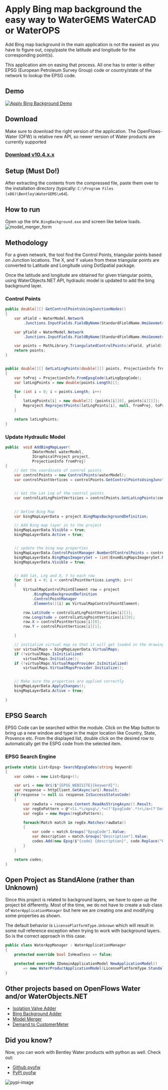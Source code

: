 # Apply Bing map background the easy way to WaterGEMS WaterCAD or WaterOPS

Add Bing map background in the main application is not the easiest as you have to figure out, copy/paste the latitude and longitude for the corresponding point(s).

This application aim on easing that process. All one has to enter is either EPSG (European Petroleum Survey Group) code or country/state of the network to lookup the EPSG code.

## Demo

[![Apply Bing Background Demo](http://img.youtube.com/vi/19C8svER84g/0.jpg)](https://youtu.be/19C8svER84g "Demo Video")

## Download

Make sure to download the right version of the application. The OpenFlows-Water (OFW) is relative new API, so newer version of Water products are currently supported

### [Download v10.4.x.x]()

## Setup (Must Do!)

After extracting the contents from the compressed file, paste them over to the installation directory (typically: `C:\Program Files (x86)\Bentley\WaterGEMS\x64`).

## How to run

Open up the `OFW.BingBackground.exe` and screen like below loads.
![model_merger_form](images/model_merger_form.png "Model Merger Form")

## Methodology

For a given network, the tool find the Control Points, triangular points based on Junction locations. The X, and Y values from these triangular points are converted to Latitude and Longitude using DotSpatial package.

Once the latitude and longitude are obtained for given triangular points, using WaterObjects.NET API, hydraulic model is updated to add the bing background layer.

### Control Points

```csharp
public double[][] GetControlPointsUsingJunctionNodes()
{
    var xField = WaterModel.Network
        .Junctions.InputFields.FieldByName(StandardFieldName.HmiGeometryXCoordinate);

    var yField = WaterModel.Network
        .Junctions.InputFields.FieldByName(StandardFieldName.HmiGeometryYCoordinate);

    var points = MathLibrary.TriangulatedControlPoints(xField, yField);
    return points;
}


public double[][] GetLatLngPoints(double[][] points, ProjectionInfo fromProj)
{
    var toProj = ProjectionInfo.FromEpsgCode(LatLngEpsgCode);
    var latLngPoints = new double[points.Length][];

    for (int i = 0; i < points.Length; i++)
    {
        latLngPoints[i] = new double[2] {points[i][0], points[i][1]};
        Reproject.ReprojectPoints(latLngPoints[i], null, fromProj, toProj, 0, 1);
    }

    return latLngPoints;
}
```

### Update Hydraulic Model

```csharp
public  void AddBingMapLayer(
            IWaterModel waterModel,
            IGraphicalProject project,
            ProjectionInfo fromProj)
{
    // Get the coordinate of control points 
    var controlPoints = new ControlPoints(waterModel);            
    var controlPointVertices = controlPoints.GetControlPointsUsingJunctionNodes();


    // Get the Lat Lng of the control points
    var controlLatLngPointVerticies = controlPoints.GetLatLngPoints(controlPointVertices, fromProj);
    

    // Define Bing Map
    var bingMapLayerData = project.BingMapsBackgroundDefinition;

    // Add Bing map layer in to the project
    bingMapLayerData.Visible = true;
    bingMapLayerData.Active = true;


    // update the bing map properties
    bingMapLayerData.ControlPointManager.NumberOfControlPoints = controlPointVertices.Length;
    bingMapLayerData.BingMapsImagerySet = (int)EnumBingMapsImagerySet.Road;
    bingMapLayerData.Visible = true;


    // Add lat, Lng and X, Y to each row
    for (int i = 0; i < controlPointVertices.Length; i++)
    {
        VirtualMapControlPointElement row = project
            .BingMapsBackgroundDefinition
            .ControlPointManager
            .Elements()[i] as VirtualMapControlPointElement;

        row.Latitude = controlLatLngPointVerticies[i][1];
        row.Longitude = controlLatLngPointVerticies[i][0];
        row.X = controlPointVertices[i][0];
        row.Y = controlPointVertices[i][1];

    }

    // initialize virtual map so that it will get loaded in the drawing
    var virtualMaps = bingMapLayerData.VirtualMaps;            
    if (!virtualMaps.IsInitialized)
        virtualMaps.Initialize();
    if (!virtualMaps.VirtualMapsProvider.IsInitialized)
        virtualMaps.VirtualMapsProvider.Initialize();


    // Make sure the properties are applied correctly
    bingMapLayerData.ApplyChanges();
    bingMapLayerData.Active = true;
    
}
```

## EPSG Search  

EPSG Code can be searched within the module. Click on the Map button to bring up a new window and type in the major location like Country, State, Provence etc. From the displayed list, double click on the desired row to automatically get the ESPG code from the selected item.

### EPSG Search Engine

```csharp
private static List<Epsg> SearchEpsgCodes(string keyword)
{
    var codes = new List<Epsg>();

    var uri = new Uri($"{EPSG_WEBISITE}{keyword}");
    var response = httpClient.GetAsync(uri).Result;
    if(response != null && response.IsSuccessStatusCode)
    {
        var rawData = response.Content.ReadAsStringAsync().Result;
        var regExPattern = @"<li.*\/epsg\/.*>(?'EpsgCode'.*)<\/a>(?'Description':.*)<\/li>";
        var regEx = new Regex(regExPattern);

        foreach(Match match in regEx.Matches(rawData))
        {
            var code = match.Groups["EpsgCode"].Value;
            var description = match.Groups["Description"].Value;
            codes.Add(new Epsg($"{code} {description}", code.Replace("EPSG:", "")));
        }
    }

    return codes;
}
```

## Open Project as StandAlone (rather than Unknown)

Since this project is related to background layers, we have to open up the project bit differently. Most of the time, we do not have to create a sub class of `WaterApplicationManager` but here we are creating one and modifying some properties as shown.

The default behavior is `LicensePlatformType.Unknown` which will result in some null reference exception when trying to work with background layers. So is the correct approach in this case.

```csharp
public class WaterAppManager : WaterApplicationManager
{
    protected override bool IsHeadless => false;

    protected override IDomainApplicationModel NewApplicationModel()
        => new WaterProductApplicationModel(LicensePlatformType.Standalone, "10.00.00.00", null);
}
```

## Other projects based on OpenFlows Water and/or WaterObjects.NET

* [Isolation Valve Adder](https://github.com/worthapenny/OpenFlows-Water--IsolationValveAdder)
* [Bing Background Adder](https://github.com/worthapenny/OpenFlows-Water--BingBackground)
* [Model Merger](https://github.com/worthapenny/OpenFlows-Water--ModelMerger)
* [Demand to CustomerMeter](https://github.com/worthapenny/OpenFlows-Water--DemandToCustomerMeter)

## Did you know?

Now, you can work with Bentley Water products with python as well. Check out:

* [Github pyofw](https://github.com/worthapenny/pyofw)
* [PyPI pyofw](https://pypi.org/project/pyofw/)

![pypi-image](https://github.com/worthapenny/OpenFlows-Water--ModelMerger/blob/main/images/pypi_pyofw.png "pyOFW module on pypi.org")

